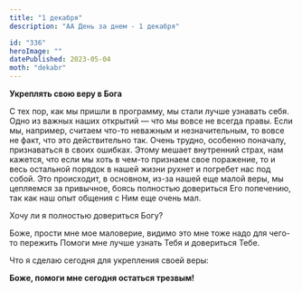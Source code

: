 ```yaml
---
title: "1 декабря"
description: "АА День за днем - 1 декабря"

id: "336"
heroImage: ""
datePublished: 2023-05-04
moth: "dekabr"
---
```


**Укреплять свою веру в Бога**

С тех пор, как мы пришли в программу, мы стали лучше узнавать себя. Одно из
важных наших открытий — что мы вовсе не всегда правы. Если мы, например,
считаем что-то неважным и незначительным, то вовсе не факт, что это
действительно так. Очень трудно, особенно поначалу, признаваться в своих
ошибках. Этому мешает внутренний страх, нам кажется, что если мы хоть в чем-то
признаем свое поражение, то и весь остальной порядок в нашей жизни рухнет и
погребет нас под собой. Это происходит, в основном, из-за нашей еще малой
веры, мы цепляемся за привычное, боясь полностью довериться Его попечению, так
как наш опыт общения с Ним еще очень мал.

Хочу ли я полностью довериться Богу?

Боже, прости мне мое маловерие, видимо это мне тоже надо для чего-то пережить
Помоги мне лучше узнать Тебя и довериться Тебе.

Что я сделаю сегодня для укрепления своей веры:

**Боже, помоги мне сегодня остаться трезвым!**
